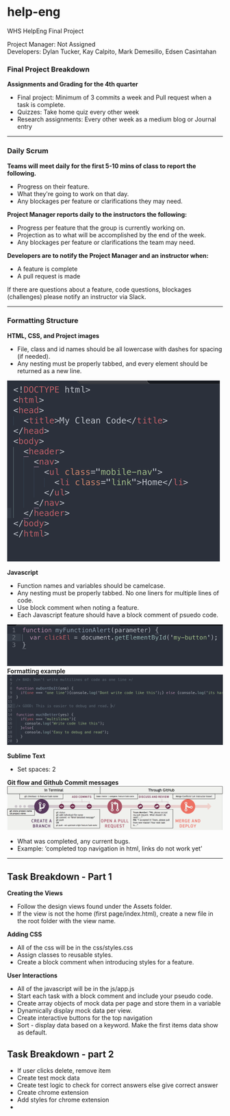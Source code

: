 # help-eng
WHS HelpEng Final Project

<p>Project Manager: Not Assigned<br>
Developers: Dylan Tucker, Kay Calpito, Mark Demesillo, Edsen Casintahan</p>

<h3>Final Project Breakdown</h3>
<b>Assignments and Grading for the 4th quarter</b>
<ul>
  <li>Final project: Minimum of 3 commits a week and Pull request when a task is complete.</li>
  <li>Quizzes: Take home quiz every other week</li>
  <li>Research assignments: Every other week as a medium blog or Journal entry</li>
</ul>


<hr>

<h3>Daily Scrum</h3>
<b>Teams will meet daily for the first 5-10 mins of class to report the following.</b>
<ul>
  <li>Progress on their feature.</li>
  <li>What they're going to work on that day.</li>
  <li>Any blockages per feature or clarifications they may need.</li>
</ul>


<b>Project Manager reports daily to the instructors the following:</b>
<ul>
  <li>Progress per feature that the group is currently working on.</li>
  <li>Projection as to what will be accomplished by the end of the week.</li>
  <li>Any blockages per feature or clarifications the team may need.</li>
</ul>

<b>Developers are to notify the Project Manager and an instructor when:</b>
<ul>
  <li>A feature is complete</li>
  <li>A pull request is made</li>
</ul>


<p>If there are questions about a feature, code questions, blockages (challenges) please notify an instructor via Slack.</p>

<hr>

<h3>Formatting Structure</h3>

<b>HTML, CSS, and Project images</b>
<ul>
  <li>File, class and id names should be all lowercase with dashes for spacing (if needed).</li>
  <li>Any nesting must be properly tabbed, and every element should be returned as a new line.</li>
</ul>
<img src="./images/html-css.png">

<b>Javascript</b>
<ul>
  <li>Function names and variables should be camelcase.</li>
  <li>Any nesting must be properly tabbed. No one liners for multiple lines of code.</li>
  <li>Use block comment when noting a feature.</li>
  <li>Each Javascript feature should have a block comment of psuedo code.</li>
</ul>
<img src="./images/javascript.png">
<b>Formatting example</b>
<img src="./images/formatting.png">

<b>Sublime Text</b>
<ul>
  <li>Set spaces: 2</li>
</ul>

<b>Git flow and Github Commit messages</b>
<img src="./images/git-flow.png">
<ul>
  <li>What was completed, any current bugs.</li>
  <li>Example: ‘completed top navigation in html, links do not work yet’</li>
</ul>

<hr>

<h2>Task Breakdown - Part 1</h2>

<b>Creating the Views</b>
<ul>
  <li>Follow the design views found under the Assets folder.</li>
  <li>If the view is not the home (first page/index.html), create a new file in the root folder with the view name.</li>
</ul>

<b>Adding CSS</b>
<ul>
  <li>All of the css will be in the css/styles.css</li>
  <li>Assign classes to reusable styles.</li>
  <li>Create a block comment when introducing styles for a feature.</li>
</ul>

<b>User Interactions</b>
<ul>
  <li>All of the javascript will be in the js/app.js</li>
  <li>Start each task with a block comment and include your pseudo code.</li>
  <li>Create array objects of mock data per page and store them in a variable</li>
  <li>Dynamically display mock data per view.</li>
  <li>Create interactive buttons for the top navigation</li>
  <li>Sort - display data based on a keyword. Make the first items data show as default.</li>
</ul>

<h2>Task Breakdown - part 2</h2>
<ul>
  <li>If user clicks delete, remove item</li>
  <li>Create test mock data</li>
  <li>Create test logic to check for correct answers else give correct answer</li>
  <li>Create chrome extension</li>
  <li>Add styles for chrome extension</li>
  <li></li>
</ul>